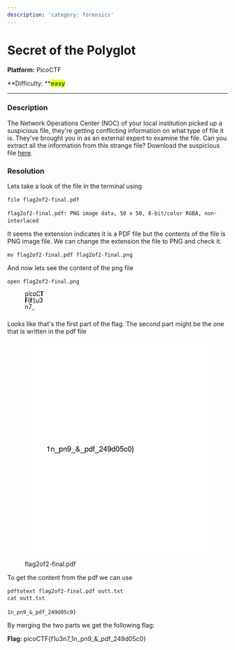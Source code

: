 ```yaml
---
description: 'category: forensics'
---
```


# Secret of the Polyglot

**Platform:** PicoCTF&#x20;

**Difficulty: **<mark style="color:green;">**easy**</mark>

***

### Description

The Network Operations Center (NOC) of your local institution picked up a suspicious file, they're getting conflicting information on what type of file it is. They've brought you in as an external expert to examine the file. Can you extract all the information from this strange file? Download the suspicious file [here](https://artifacts.picoctf.net/c\_titan/8/flag2of2-final.pdf).

### Resolution

Lets take a look of the file in the terminal using&#x20;

```
file flag2of2-final.pdf
```

`flag2of2-final.pdf: PNG image data, 50 x 50, 8-bit/color RGBA, non-interlaced`



It seems the extension indicates it is a PDF file but the contents of the file is PNG image file. We can change the extension the file to PNG and check it.

```
mv flag2of2-final.pdf flag2of2-final.png
```

And now lets see the content of the png file

```
open flag2of2-final.png
```

<figure><img src="../.gitbook/assets/flag2of2-final.png" alt=""><figcaption></figcaption></figure>

Looks like that's the first part of the flag. The second part might be the one that is written in the pdf file

<figure><img src="../.gitbook/assets/flag.png" alt=""><figcaption><p>flag2of2-final.pdf</p></figcaption></figure>

To get the content from the pdf we can use

```
pdftotext flag2of2-final.pdf outt.txt 
cat outt.txt 

1n_pn9_&_pdf_249d05c0}
```

By merging the two parts we get the following flag:

**Flag:** picoCTF{f1u3n7\_1n\_pn9\_&\_pdf\_249d05c0}
